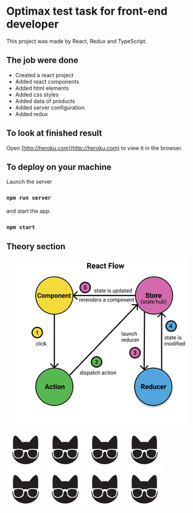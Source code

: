 # Optimax test task for front-end developer

This project was made by React, Redux and TypeScript.

## The job were done

* Created a react project
* Added react components
* Added html elements
* Added css styles
* Added data of products
* Added server configuration
* Added redux

## To look at finished result

Open [http://heroku.com](http://heroku.com) to view it in the browser.

## To deploy on your machine

Launch the server
### `npm run server`
and start the app.
### `npm start`

## Theory section

<p align="center">
    <img src="./public/images/redux-flow.jpg"/>
</p>

<div>
    <p>
        <img src="./public/favicon.ico" width="100"/>
        <img src="./public/favicon.ico" width="100"/>
        <img src="./public/favicon.ico" width="100"/>
        <img src="./public/favicon.ico" width="100"/>
        <img src="./public/favicon.ico" width="100"/>
        <img src="./public/favicon.ico" width="100"/>
        <img src="./public/favicon.ico" width="100"/>
        <img src="./public/favicon.ico" width="100"/>
    </p>
</div>
